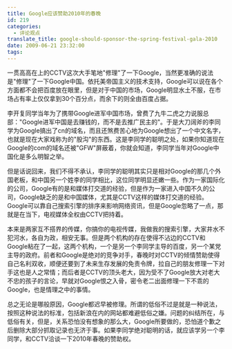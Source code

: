 ```yaml
---
title: Google应该赞助2010年的春晚
id: 219
categories:
  - 评论观点
translate_title: google-should-sponsor-the-spring-festival-gala-2010
date: 2009-06-21 23:32:00
tags:
---
```


一贯高高在上的CCTV这次大手笔地"修理"了一下Google，当然更准确的说法是"修理"了一下Google中国。依托美帝国主义的技术支持，Google可以说在各个方面都不会把百度放在眼里，但是对于中国的市场，Google明显水土不服，在市场占有率上仅仅拿到30个百分点，而余下的则全由百度占据。

李开复同学当年为了携带Google进军中国市场，曾费了九牛二虎之力说服总部："Google进军中国是去赚钱的，而不是去推广民主的"。于是大刀阔斧的李同学为Google搞出了cn的域名，而且还煞费苦心地为Google想出了一个中文名字，也就是现在大家戏称为的"股沟"的东西。这是李同学的聪明之处，如果你知道现在Google的com的域名还被"GFW"屏蔽着，你就会知道，李同学当年对Google中国化是多么明智之举。

但是话说回来，我们不得不承认，李同学的聪明其实只是相对Google的那几个外国老板，和中国另一个姓李的同学相比，这位同学明显还嫩一些。作为一家国际化的公司，Google有的是和媒体打交道的经验，但是作为一家进入中国不久的公司，Google缺乏的是和中国媒体，尤其是CCTV这样的媒体打交道的经验。Google可以靠自己搜索引擎的排序来影响网络资讯，但是Google忽略了一点，那就是在当下，电视媒体全权由CCTV把持着。

本来是两家互不搭界的传媒，你搞你的电视传媒，我做我的搜索引擎，大家井水不犯河水，各自为政，相安无事。但是两个机构的存在使得不沾边的CCTV和Google粘在了一起，这两个机构，一个是另一个李同学主导的百度，另一个某党主导的政府。前者和Google是绝对的竞争对手，春晚时对CCTV的倾情赞助使得自己名利双收，顺便还要到了未来生存发展的免责令牌，拉自己的朋友修理一下对手这也是人之常情；而后者是CCTV的顶头老大，因为受不了Google放大对老大不忠的孩子的言论，早就对Google恨之入骨，密令老二出面修理一下不乖的Google，也是情理之中的事情。

总之无论是哪般原因，Google都迟早被修理。所谓的低俗不过是就是一种说法，按照这种说法的标准，包括新浪在内的网站都难避低俗之嫌。问题的纠结所在，与低俗有关，但是，关系恐怕没有想象的那么大，Google所要做的，恐怕道个歉之后删除大部分抓取记录也无济于事。如果李同学绝对聪明的话，就应该学另一个李同学，和CCTV洽谈一下2010年春晚的赞助权。